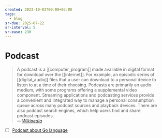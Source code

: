 ```yaml
---
created: 2023-10-03T00:00+03:00
tags:
  - blog
sr-due: 2025-07-22
sr-interval: 5
sr-ease: 230
---
```


# Podcast

> A podcast is a [[computer_program]] made available in digital format for download over the [[internet]]. For example, an episodic series of [[digital_audio]] files that a user can download to a personal device to listen to at a time of their choosing. Podcasts are primarily an audio medium, with some programs offering a supplemental video component. Streaming applications and podcasting services provide a convenient and integrated way to manage a personal consumption queue across many podcast sources and playback devices. There are also podcast search engines, which help users find and share podcast episodes.\
> — <cite>[Wikipedia](https://en.wikipedia.org/wiki/Podcast)</cite>

- [ ] [Podcast about Go language](https://cdn.changelog.com/uploads/podcast/3/the-changelog-3.mp3)

